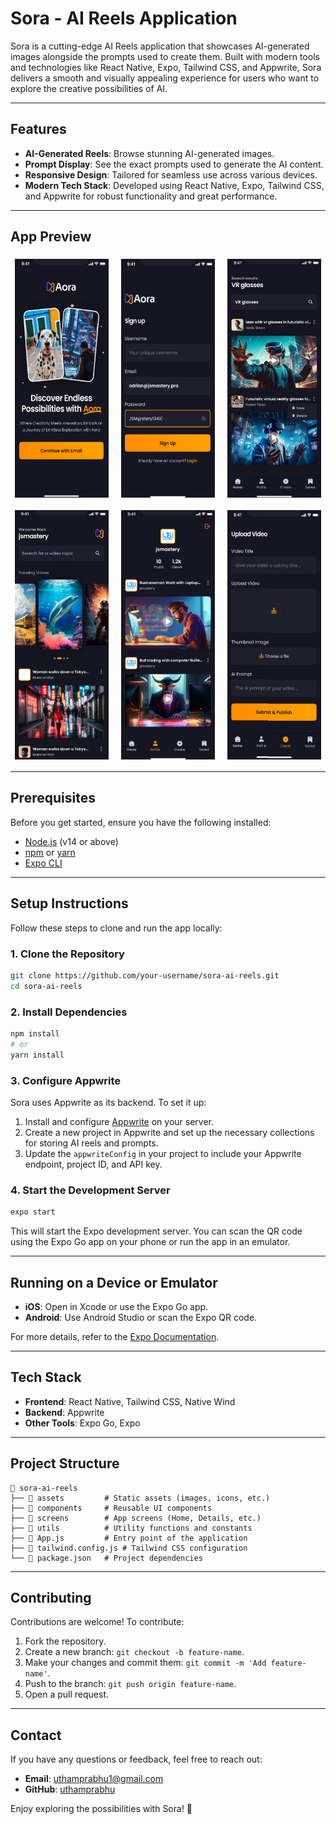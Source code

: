 # Sora - AI Reels Application

Sora is a cutting-edge AI Reels application that showcases AI-generated images alongside the prompts used to create them. Built with modern tools and technologies like React Native, Expo, Tailwind CSS, and Appwrite, Sora delivers a smooth and visually appealing experience for users who want to explore the creative possibilities of AI.

---

## Features

- **AI-Generated Reels**: Browse stunning AI-generated images.
- **Prompt Display**: See the exact prompts used to generate the AI content.
- **Responsive Design**: Tailored for seamless use across various devices.
- **Modern Tech Stack**: Developed using React Native, Expo, Tailwind CSS, and Appwrite for robust functionality and great performance.

---

## App Preview

<div style="display: flex; flex-wrap: wrap; gap: 10px; justify-content: center;">

  <img src="./assets/app-previews/preview1.png" alt="Sora App Preview 1" width="150" style="margin: 5px;">
  <img src="./assets/app-previews/preview2.png" alt="Sora App Preview 2" width="150" style="margin: 5px;">
  <img src="./assets/app-previews/preview3.png" alt="Sora App Preview 3" width="150" style="margin: 5px;">
  <img src="./assets/app-previews/preview4.png" alt="Sora App Preview 4" width="150" style="margin: 5px;">
  <img src="./assets/app-previews/preview5.png" alt="Sora App Preview 5" width="150" style="margin: 5px;">
  <img src="./assets/app-previews/preview6.png" alt="Sora App Preview 6" width="150" style="margin: 5px;">

</div>


---

## Prerequisites

Before you get started, ensure you have the following installed:

- [Node.js](https://nodejs.org/) (v14 or above)
- [npm](https://www.npmjs.com/) or [yarn](https://yarnpkg.com/)
- [Expo CLI](https://expo.dev/)

---

## Setup Instructions

Follow these steps to clone and run the app locally:

### 1. Clone the Repository
```bash
git clone https://github.com/your-username/sora-ai-reels.git
cd sora-ai-reels
```

### 2. Install Dependencies
```bash
npm install
# or
yarn install
```

### 3. Configure Appwrite

Sora uses Appwrite as its backend. To set it up:

1. Install and configure [Appwrite](https://appwrite.io/docs) on your server.
2. Create a new project in Appwrite and set up the necessary collections for storing AI reels and prompts.
3. Update the `appwriteConfig` in your project to include your Appwrite endpoint, project ID, and API key.

### 4. Start the Development Server
```bash
expo start
```

This will start the Expo development server. You can scan the QR code using the Expo Go app on your phone or run the app in an emulator.

---

## Running on a Device or Emulator

- **iOS**: Open in Xcode or use the Expo Go app.
- **Android**: Use Android Studio or scan the Expo QR code.

For more details, refer to the [Expo Documentation](https://docs.expo.dev/).

---

## Tech Stack

- **Frontend**: React Native, Tailwind CSS, Native Wind
- **Backend**: Appwrite
- **Other Tools**: Expo Go, Expo

---

## Project Structure

```plaintext
📂 sora-ai-reels
├── 📂 assets         # Static assets (images, icons, etc.)
├── 📂 components     # Reusable UI components
├── 📂 screens        # App screens (Home, Details, etc.)
├── 📂 utils          # Utility functions and constants
├── 📄 App.js         # Entry point of the application
├── 📄 tailwind.config.js # Tailwind CSS configuration
└── 📄 package.json   # Project dependencies
```

---

## Contributing

Contributions are welcome! To contribute:

1. Fork the repository.
2. Create a new branch: `git checkout -b feature-name`.
3. Make your changes and commit them: `git commit -m 'Add feature-name'`.
4. Push to the branch: `git push origin feature-name`.
5. Open a pull request.

---

## Contact

If you have any questions or feedback, feel free to reach out:

- **Email**: uthamprabhu1@gmail.com
- **GitHub**: [uthamprabhu](https://github.com/uthamprabhu)

Enjoy exploring the possibilities with Sora! 🚀
